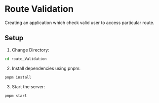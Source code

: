 # Route Validation

Creating an application which check valid user to access particular route.

## Setup

1. Change Directory:

```bash
cd route_Validation
```

2. Install dependencies using pnpm:

```bash
pnpm install
```

3. Start the server:

```bash
pnpm start
```
